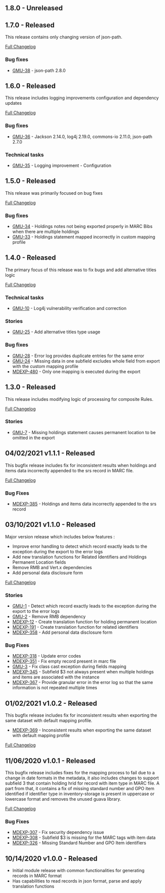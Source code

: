 ## 1.8.0 - Unreleased

## 1.7.0 - Released
This release contains only changing version of json-path.

[Full Changelog](https://github.com/folio-org/generate-marc-utils/compare/v1.6.0...v1.7.0)

### Bug fixes
* [GMU-38](https://issues.folio.org/browse/GMU-38) - json-path 2.8.0

## 1.6.0 - Released
This release includes logging improvements configuration and dependency updates

[Full Changelog](https://github.com/folio-org/generate-marc-utils/compare/v1.5.0...v1.6.0)

### Bug fixes
* [GMU-36](https://issues.folio.org/browse/GMU-36) - Jackson 2.14.0, log4j 2.19.0, commons-io 2.11.0, json-path 2.7.0

### Technical tasks
* [GMU-35](https://issues.folio.org/browse/GMU-35) - Logging improvement - Configuration

## 1.5.0 - Released
This release was primarily focused on bug fixes

[Full Changelog](https://github.com/folio-org/generate-marc-utils/compare/v1.4.0...v1.5.0)

### Bug fixes
* [GMU-34](https://issues.folio.org/browse/GMU-34) - Holdings notes not being exported properly in MARC Bibs when there are multiple holdings
* [GMU-33](https://issues.folio.org/browse/GMU-33) - Holdings statement mapped incorrectly in custom mapping profile

## 1.4.0 - Released
The primary focus of this release was to fix bugs and add alternative titles logic

[Full Changelog](https://github.com/folio-org/generate-marc-utils/compare/v1.3.0...v1.4.0)

### Technical tasks
* [GMU-10](https://issues.folio.org/browse/GMU-10) -  Log4j vulnerability verification and correction

### Stories
* [GMU-25](https://issues.folio.org/browse/GMU-25) - Add alternative titles type usage

### Bug fixes
* [GMU-28](https://issues.folio.org/browse/GMU-28) - Error log provides duplicate entries for the same error
* [GMU-24](https://issues.folio.org/browse/GMU-24) - Missing data in one subfield excludes whole field from export with the custom mapping profile
* [MDEXP-480](https://issues.folio.org/browse/MDEXP-480) - Only one mapping is executed during the export

## 1.3.0 - Released
This release includes modifying logic of processing for composite Rules.

[Full Changelog](https://github.com/folio-org/generate-marc-utils/compare/v1.1.1...v1.3.0)

### Stories
* [GMU-7](https://issues.folio.org/browse/GMU-7) - Missing holdings statement causes permanent location to be omitted in the export

## 04/02/2021 v1.1.1 - Released
This bugfix release includes fix for inconsistent results when holdings and items data incorrectly appended to the srs record
in MARC file.

[Full Changelog](https://github.com/folio-org/generate-marc-utils/compare/v1.1.0...v1.1.1)

### Bug Fixes
* [MDEXP-385](https://issues.folio.org/browse/MDEXP-385) - Holdings and items data incorrectly appended to the srs record

## 03/10/2021 v1.1.0 - Released
 Major version release which includes below features :
 * Improve error handling to detect which record exactly leads to the exception during the export to the error logs
 * Add new translation functions for Related Identifiers and Holdings Permanent Location fields
 * Remove RMB and Vert.x dependencies
 * Add personal data disclosure form

 [Full Changelog](https://github.com/folio-org/generate-marc-utils/compare/v1.0.2...v1.1.0)

### Stories
* [GMU-1](https://issues.folio.org/browse/GMU-1) - Detect which record exactly leads to the exception during the export to the error logs
* [GMU-2](https://issues.folio.org/browse/GMU-2) - Remove RMB dependency
* [MDEXP-12](https://issues.folio.org/browse/MDEXP-12) - Create translation function for holding permanent location
* [MDEXP-191](https://issues.folio.org/browse/MDEXP-12) - Create translation function for related identifiers
* [MDEXP-358](https://issues.folio.org/browse/MDEXP-358) - Add personal data disclosure form

### Bug Fixes
* [MDEXP-318](https://issues.folio.org/browse/MDEXP-318) - Update error codes
* [MDEXP-351](https://issues.folio.org/browse/MDEXP-351) - Fix empty record present in marc file
* [GMU-3](https://issues.folio.org/browse/GMU-3) - Fix class cast exception during fields mapping
* [MDEXP-345](https://issues.folio.org/browse/MDEXP-345) - Subfield $3 not always present when multiple holdings and items are associated with the instance
* [MDEXP-367](https://issues.folio.org/browse/MDEXP-367) - Provide granular error in the error log so that the same information is not repeated multiple times

## 01/02/2021 v1.0.2 - Released
 This bugfix release includes fix for inconsistent results when exporting the same dataset with default mapping profile.

 * [MDEXP-369](https://issues.folio.org/browse/MDEXP-369) -  Inconsistent results when exporting the same dataset with default mapping profile

 [Full Changelog](https://github.com/folio-org/generate-marc-utils/compare/v1.0.1...v1.0.2)

## 11/06/2020 v1.0.1 - Released
 This bugfix release includes fixes for the mapping process to fail due to a change in date formats in the metadata,
 it also includes  changes to support subfield 3 that contain holding hrid for record with item type in MARC file.
 A part from that, it contains a fix of missing standard number and GPO item identified if identifier type in inventory-storage
 is present in uppercase or lowercase format and removes the unused guava library.

[Full Changelog](https://github.com/folio-org/generate-marc-utils/compare/v1.0.0...v1.0.1)

### Bug Fixes
* [MDEXP-307](https://issues.folio.org/browse/MDEXP-307) - Fix security dependency issue
* [MDEXP-308](https://issues.folio.org/browse/MDEXP-308) - Subfield $3 is missing for the MARC tags with item data
* [MDEXP-326](https://issues.folio.org/browse/MDEXP-326) - Missing Standard Number and GPO Item identifiers

## 10/14/2020 v1.0.0 - Released

 * Initial module release with common functionalities for generating records in MARC format
 * Has capabilities to read records in json format, parse and apply translation functions
